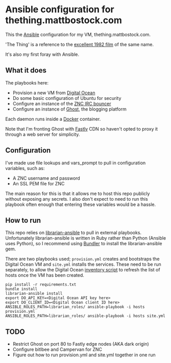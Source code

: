 # Ansible configuration for thething.mattbostock.com

This the [Ansible](http://www.ansible.com/home) configuration for my
VM, thething.mattbostock.com.

'The Thing' is a reference to the [excellent 1982 film](http://www.imdb.com/title/tt0084787/)
of the same name.

It's also my first foray with Ansible.

## What it does

The playbooks here:

- Provision a new VM from [Digital Ocean](https://www.digitalocean.com/)
- Do some basic configuration of Ubuntu for security
- Configure an instance of the [ZNC IRC bouncer](http://wiki.znc.in/ZNC)
- Configure an instance of [Ghost](https://ghost.org/), the blogging
platform

Each daemon runs inside a [Docker](https://www.docker.io/) container.

Note that I'm fronting Ghost with [Fastly](http://www.fastly.com/) CDN
so haven't opted to proxy it through a web server for simplicity.

## Configuration

I've made use file lookups and vars_prompt to pull in configuration
variables, such as:

- A ZNC username and password
- An SSL PEM file for ZNC

The main reason for this is that it allows me to host this repo publicly
without exposing any secrets. I also don't expect to need to run this
playbook often enough that entering these variables would be a hassle.

## How to run

This repo relies on [librarian-ansible](https://github.com/bcoe/librarian-ansible)
to pull in external playbooks. Unfortunately librarian-ansible is
written in Ruby rather than Python (Ansible uses Python), so I recommend
using [Bundler](http://bundler.io/) to install the librarian-ansible
gem.

There are two playbooks used; `provision.yml` creates and bootstraps the
Digital Ocean VM and `site.yml` installs the services. These need to be
run separately, to allow the Digital Ocean [inventory script](hosts/digital_ocean.py)
to refresh the list of hosts once the VM has been created.

```
pip install -r requirements.txt
bundle install
librarian-ansible install
export DO_API_KEY=<Digital Ocean API key here>
export DO_CLIENT_ID=<Digital Ocean client ID here>
ANSIBLE_ROLES_PATH=librarian_roles/ ansible-playbook -i hosts provision.yml
ANSIBLE_ROLES_PATH=librarian_roles/ ansible-playbook -i hosts site.yml
```

## TODO

- Restrict Ghost on port 80 to Fastly edge nodes (AKA dark origin)
- Configure bitlbee and Campervan for ZNC
- Figure out how to run provision.yml and site.yml together in one run
